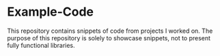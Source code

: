 # Example-Code
This repository contains snippets of code from projects I worked on. The purpose of this repository is solely to showcase snippets, not to present fully functional libraries.

